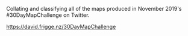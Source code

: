 Collating and classifying all of the maps produced in November 2019's #30DayMapChallenge on Twitter.

https://david.frigge.nz/30DayMapChallenge
